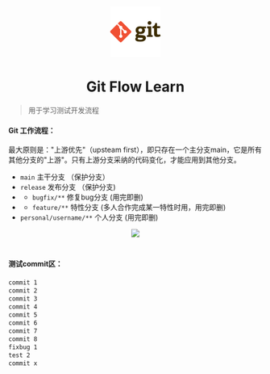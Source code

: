 <p align="center">
    <img width="100" src="https://raw.githubusercontent.com/github/explore/80688e429a7d4ef2fca1e82350fe8e3517d3494d/topics/git/git.png">
</p>
<h1 align="center">Git Flow Learn</h1>

> 用于学习测试开发流程

#### Git 工作流程：
最大原则是："上游优先"（upsteam first），即只存在一个主分支main，它是所有其他分支的"上游"。只有上游分支采纳的代码变化，才能应用到其他分支。
+ `main` 主干分支 （保护分支）
+ `release` 发布分支 （保护分支)
+ + `bugfix/**` 修复bug分支 (用完即删)
+ + `feature/**` 特性分支 (多人合作完成某一特性时用，用完即删)
+ `personal/username/**` 个人分支 (用完即删)


<div align=center>
    <img width="600" src="https://user-images.githubusercontent.com/35565811/146736286-ee5bf967-7fd7-428b-83f4-0cd486faf7b0.png">
</div>


<h1 align="center"></h1>

#### 测试commit区：
```
commit 1
commit 2
commit 3
commit 4
commit 5
commit 6
commit 7
commit 8
fixbug 1
test 2
commit x
```
